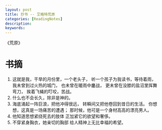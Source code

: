 ```yaml
---
layout: post
title: 抄书 -- 艾略特荒原
categories: [ReadingNotes]
description: 
keywords: 
---
```


《荒原》

# 书摘

1. 这就是我，干旱的月份里，一个老头子， 听一个孩子为我读书，等待着雨， 我未曾到过火热的城门， 也未曾在暖雨中鏖战， 更未曾在没膝的盐沼里挥舞弯刀， 挨着飞蝇的叮咬，苦战。
2. 什么也不会长久，除非是神的。
3. 海底涌起一阵巨浪，把他冲得很远， 转瞬间又把他卷回到昔日的生活。 你想想，这真是一场痛苦的遭遇； 那时候，他可是一个身材高高的漂亮男人。
4. 他知道思想紧绕死去的肢体 正加紧它的欲望和奢侈。
5. 不穿紧身胸衣，她亲切的胸部 给人精神上无比幸福的希望。